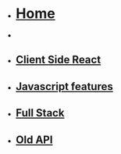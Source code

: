 <!-- docs/_sidebar.md -->
* [<h1>Home</h1>](README.md)
* 
* [<h2>Client Side React</h2>](Block_REACT/README.md)
* [<h2>Javascript features</h2>](Block_JS/README.md)
* [<h2>Full Stack</h2>](Block_REMIX/README.md)
* [<h2>Old API</h2>](Block_4/README.md)
<!-- 
* [<h2>Server Side API</h2>](Block_4/README.md)
* [<h2>React Library</h2>](ReactLibrary/README.md)
* 
* [<h1>Random try outs</h1>](Block_TRY/README.md)
* [<h2>New notes</h2>](Block_API/README.md)
-->
